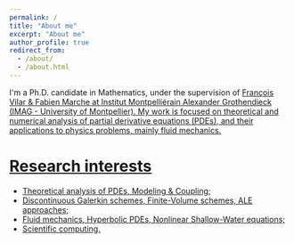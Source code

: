 ```yaml
---
permalink: /
title: "About me"
excerpt: "About me"
author_profile: true
redirect_from: 
  - /about/
  - /about.html
---
```


I'm a Ph.D. candidate in Mathematics, under the supervision of <u><a href="https://francois-vilar.pagesperso-orange.fr">François Vilar</a> & <u><a href="https://imag.umontpellier.fr/~marche/">Fabien Marche</a> at Institut Montpelliérain Alexander Grothendieck (IMAG - University of Montpellier).
My work is focused on theoretical and numerical analysis of partial derivative equations (PDEs), and their applications to physics problems, mainly fluid mechanics.

Research interests
======
-  Theoretical analysis of PDEs, Modeling & Coupling;
- Discontinuous Galerkin schemes, Finite-Volume schemes, ALE approaches;
- Fluid mechanics, Hyperbolic PDEs, Nonlinear Shallow-Water equations;
- Scientific computing.


